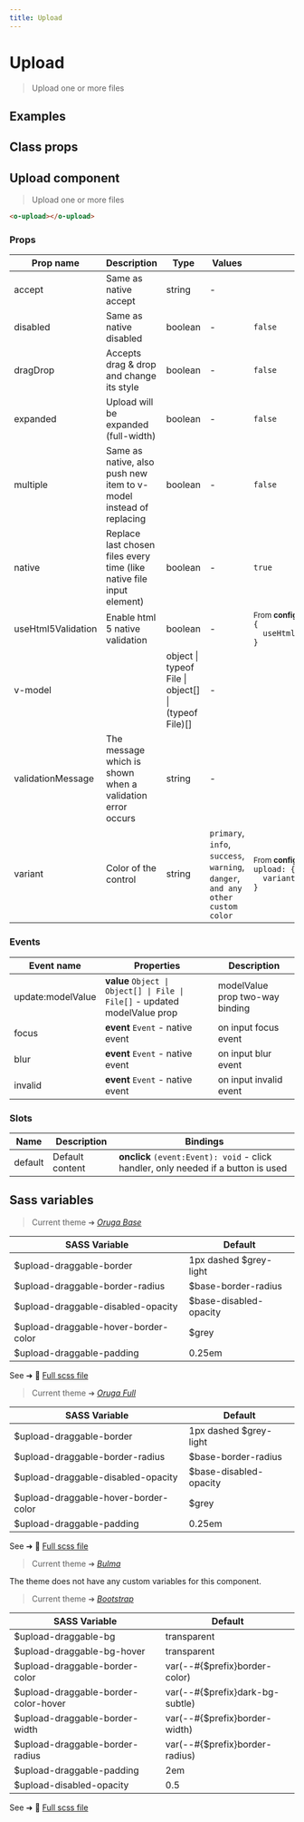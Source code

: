 ```yaml
---
title: Upload
---
```


# Upload

<div class="vp-doc">

> Upload one or more files

<Carbon />
</div>

<div class="vp-example">

## Examples

<example-upload />

</div>
<div class="vp-example">

## Class props

<inspector-upload-viewer />

</div>

<div class="vp-doc">

## Upload component

> Upload one or more files

```html
<o-upload></o-upload>
```

### Props

| Prop name          | Description                                                           | Type                                                 | Values                                                                          | Default                                                                                                                                             |
| ------------------ | --------------------------------------------------------------------- | ---------------------------------------------------- | ------------------------------------------------------------------------------- | --------------------------------------------------------------------------------------------------------------------------------------------------- |
| accept             | Same as native accept                                                 | string                                               | -                                                                               |                                                                                                                                                     |
| disabled           | Same as native disabled                                               | boolean                                              | -                                                                               | <code style='white-space: nowrap; padding: 0;'>false</code>                                                                                         |
| dragDrop           | Accepts drag & drop and change its style                              | boolean                                              | -                                                                               | <code style='white-space: nowrap; padding: 0;'>false</code>                                                                                         |
| expanded           | Upload will be expanded (full-width)                                  | boolean                                              | -                                                                               | <code style='white-space: nowrap; padding: 0;'>false</code>                                                                                         |
| multiple           | Same as native, also push new item to v-model instead of replacing    | boolean                                              | -                                                                               | <code style='white-space: nowrap; padding: 0;'>false</code>                                                                                         |
| native             | Replace last chosen files every time (like native file input element) | boolean                                              | -                                                                               | <code style='white-space: nowrap; padding: 0;'>true</code>                                                                                          |
| useHtml5Validation | Enable html 5 native validation                                       | boolean                                              | -                                                                               | <div><small>From <b>config</b>:</small></div><code style='white-space: nowrap; padding: 0;'>{<br>&nbsp;&nbsp;useHtml5Validation: true<br>}</code>   |
| v-model            |                                                                       | object \| typeof File \| object[] \| (typeof File)[] | -                                                                               |                                                                                                                                                     |
| validationMessage  | The message which is shown when a validation error occurs             | string                                               | -                                                                               |                                                                                                                                                     |
| variant            | Color of the control                                                  | string                                               | `primary`, `info`, `success`, `warning`, `danger`, `and any other custom color` | <div><small>From <b>config</b>:</small></div><code style='white-space: nowrap; padding: 0;'>upload: {<br>&nbsp;&nbsp;variant: undefined<br>}</code> |

### Events

| Event name        | Properties                                                                 | Description                     |
| ----------------- | -------------------------------------------------------------------------- | ------------------------------- |
| update:modelValue | **value** `Object \| Object[] \| File \| File[]` - updated modelValue prop | modelValue prop two-way binding |
| focus             | **event** `Event` - native event                                           | on input focus event            |
| blur              | **event** `Event` - native event                                           | on input blur event             |
| invalid           | **event** `Event` - native event                                           | on input invalid event          |

### Slots

| Name    | Description     | Bindings                                                                           |
| ------- | --------------- | ---------------------------------------------------------------------------------- |
| default | Default content | **onclick** `(event:Event): void` - click handler, only needed if a button is used |

</div>

<div class="vp-doc">

## Sass variables

<div class="theme-orugabase">

> Current theme ➜ _[Oruga Base](https://github.com/oruga-ui/theme-oruga)_

| SASS Variable                        | Default                |
| ------------------------------------ | ---------------------- |
| $upload-draggable-border             | 1px dashed $grey-light |
| $upload-draggable-border-radius      | $base-border-radius    |
| $upload-draggable-disabled-opacity   | $base-disabled-opacity |
| $upload-draggable-hover-border-color | $grey                  |
| $upload-draggable-padding            | 0.25em                 |

See ➜ 📄 [Full scss file](https://github.com/oruga-ui/theme-oruga/tree/main/src/assets/scss/components/_upload.scss)

</div><div class="theme-orugafull">

> Current theme ➜ _[Oruga Full](https://github.com/oruga-ui/theme-oruga)_

| SASS Variable                        | Default                |
| ------------------------------------ | ---------------------- |
| $upload-draggable-border             | 1px dashed $grey-light |
| $upload-draggable-border-radius      | $base-border-radius    |
| $upload-draggable-disabled-opacity   | $base-disabled-opacity |
| $upload-draggable-hover-border-color | $grey                  |
| $upload-draggable-padding            | 0.25em                 |

See ➜ 📄 [Full scss file](https://github.com/oruga-ui/theme-oruga/tree/main/src/assets/scss/components/_upload.scss)

</div><div class="theme-bulma">

> Current theme ➜ _[Bulma](https://github.com/oruga-ui/theme-bulma)_

<p>The theme does not have any custom variables for this component.</p>
</div><div class="theme-bootstrap">

> Current theme ➜ _[Bootstrap](https://github.com/oruga-ui/theme-bootstrap)_

| SASS Variable                        | Default                         |
| ------------------------------------ | ------------------------------- |
| $upload-draggable-bg                 | transparent                     |
| $upload-draggable-bg-hover           | transparent                     |
| $upload-draggable-border-color       | var(--#{$prefix}border-color)   |
| $upload-draggable-border-color-hover | var(--#{$prefix}dark-bg-subtle) |
| $upload-draggable-border-width       | var(--#{$prefix}border-width)   |
| $upload-draggable-border-radius      | var(--#{$prefix}border-radius)  |
| $upload-draggable-padding            | 2em                             |
| $upload-disabled-opacity             | 0.5                             |

See ➜ 📄 [Full scss file](https://github.com/oruga-ui/theme-bootstrap/tree/main/src/assets/scss/components/_upload.scss)

</div>

</div>
